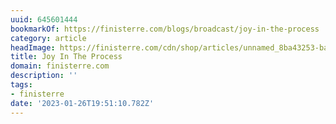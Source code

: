 ```yaml
---
uuid: 645601444
bookmarkOf: https://finisterre.com/blogs/broadcast/joy-in-the-process
category: article
headImage: https://finisterre.com/cdn/shop/articles/unnamed_8ba43253-ba1a-426c-8a83-93152fffea5f.jpg?v=1666176638
title: Joy In The Process
domain: finisterre.com
description: ''
tags:
- finisterre
date: '2023-01-26T19:51:10.782Z'
---
```



